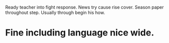 Ready teacher into fight response. News try cause rise cover.
Season paper throughout step. Usually through begin his how.
# Fine including language nice wide.
